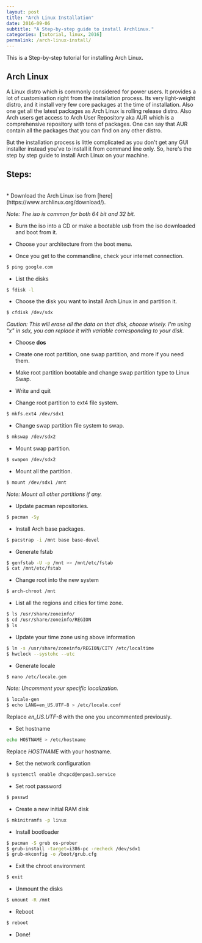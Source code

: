 ```yaml
---
layout: post
title: "Arch Linux Installation"
date: 2016-09-06
subtitle: "A Step-by-step guide to install Archlinux."
categories: [tutorial, linux, 2016]
permalink: /arch-linux-install/
---
```


This is a Step-by-step tutorial for installing Arch Linux.

## Arch Linux
A Linux distro which is commonly considered for power users. It provides a lot of customisation right from the installation process. Its very light-weight distro, and it install very few core packages at the time of installation. Also one get all the latest packages as Arch Linux is rolling release distro. Also Arch users get access to Arch User Repository aka AUR which is a comprehensive repository with tons of packages. One can say that AUR contain all the packages that you can find on any other distro.

But the installation process is little complicated as you don't get any GUI installer instead you've to install it from command line only. So, here's the step by step guide to install Arch Linux on your machine.

## Steps:
<br />
* Download the Arch Linux iso from [here](https://www.archlinux.org/download/).

*Note: The iso is common for both 64 bit and 32 bit.*

* Burn the iso into a CD or make a bootable usb from the iso downloaded and boot from it.

* Choose your architecture from the boot menu.

* Once you get to the commandline, check your internet connection.
```bash
$ ping google.com
```
* List the disks
```bash
$ fdisk -l
```
* Choose the disk you want to install Arch Linux in and partition it.
```bash
$ cfdisk /dev/sdx
```
*Caution: This will erase all the data on that disk, choose wisely. I'm using "x" in sdx, you can replace it with variable corresponding to your disk.*

* Choose **dos**

* Create one root partition, one swap partition, and more if you need them.

* Make root partition bootable and change swap partition type to Linux Swap.

* Write and quit

* Change root partition to ext4 file system.
```bash
$ mkfs.ext4 /dev/sdx1
```
* Change swap partition file system to swap.
```bash
$ mkswap /dev/sdx2
```
* Mount swap partition.
```bash
$ swapon /dev/sdx2
```
* Mount all the partition.
```bash
$ mount /dev/sdx1 /mnt
```
*Note: Mount all other partitions if any.*

* Update pacman repositories.
```bash
$ pacman -Sy
```
* Install Arch base packages.
```bash
$ pacstrap -i /mnt base base-devel
```
* Generate fstab
```bash
$ genfstab -U -p /mnt >> /mnt/etc/fstab
$ cat /mnt/etc/fstab
```
* Change root into the new system
```bash
$ arch-chroot /mnt
```
* List all the regions and cities for time zone.
```bash
$ ls /usr/share/zoneinfo/
$ cd /usr/share/zoneinfo/REGION
$ ls
```
* Update your time zone using above information
```bash
$ ln -s /usr/share/zoneinfo/REGION/CITY /etc/localtime
$ hwclock --systohc --utc
```
* Generate locale
```bash
$ nano /etc/locale.gen
```
*Note: Uncomment your specific localization.*
```bash
$ locale-gen
$ echo LANG=en_US.UTF-8 > /etc/locale.conf
```
Replace *en_US.UTF-8* with the one you uncommented previously.

* Set hostname
```bash
echo HOSTNAME > /etc/hostname
```
Replace *HOSTNAME* with your hostname.

* Set the network configuration
```bash
$ systemctl enable dhcpcd@enpos3.service
```
* Set root password
```bash
$ passwd
```
* Create a new initial RAM disk
```bash
$ mkinitramfs -p linux
```
* Install bootloader
```bash
$ pacman -S grub os-prober
$ grub-install -target=i386-pc -recheck /dev/sdx1
$ grub-mkconfig -o /boot/grub.cfg
```
* Exit the chroot environment
```bash
$ exit
```
* Unmount the disks
```bash
$ umount -R /mnt
```
* Reboot
```bash
$ reboot
```
* Done!
